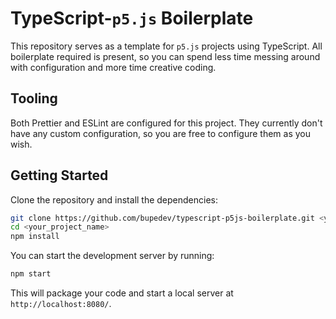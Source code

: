 # TypeScript-`p5.js` Boilerplate

This repository serves as a template for `p5.js` projects using TypeScript. All boilerplate required is present, so you can spend less time messing around with configuration and more time creative coding.

## Tooling

Both Prettier and ESLint are configured for this project. They currently don't have any custom configuration, so you are free to configure them as you wish.

## Getting Started

Clone the repository and install the dependencies:

```bash
git clone https://github.com/bupedev/typescript-p5js-boilerplate.git <your_project_name
cd <your_project_name>
npm install
```

You can start the development server by running:

```bash
npm start
```

This will package your code and start a local server at `http://localhost:8080/`.
 